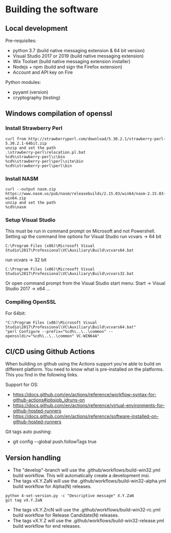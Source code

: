 Building the software
=====================

Local development
-----------------

Pre-requisites:
- python 3.7 (build native messaging extension & 64 bit version)
- Visual Studio 2017 or 2019 (build native messaging extension)
- Wix Toolset (build native messaging extension installer)
- Nodejs + npm (build and sign the Firefox extension)
- Account and API key on Fire

Python modules:
- pyyaml (version)
- cryptography (testing)

Windows compilation of openssl
------------------------------

### Install Strawberry Perl

```
curl from http://strawberryperl.com/download/5.30.2.1/strawberry-perl-5.30.2.1-64bit.zip
unzip and set the path
.\strawberry-perl\relocation.pl.bat
%cd%\strawberry-perl\c\bin
%cd%\strawberry-perl\perl\site\bin
%cd%\strawberry-perl\perl\bin
```

### Install NASM

```
curl --output nasm.zip https://www.nasm.us/pub/nasm/releasebuilds/2.15.03/win64/nasm-2.15.03-win64.zip
unzip and set the path
%cd%\nasm
```

### Setup Visual Studio 

This must be run in command prompt on Microsoft and not Powershell.
Setting up the command line options for Visual Studio
run vcvars -> 64 bit

```
C:\Program Files (x86)\Microsoft Visual Studio\2017\Professional\VC\Auxiliary\Build\vcvars64.bat
```

run vcvars -> 32 bit

```
C:\Program Files (x86)\Microsoft Visual Studio\2017\Professional\VC\Auxiliary\Build\vcvars32.bat
```

Or open command prompt from the Visual Studio <Year> start menu:
Start -> Visual Studio 2017 -> x64 ...

### Compiling OpenSSL

For 64bit:

```
"C:\Program Files (x86)\Microsoft Visual Studio\2017\Professional\VC\Auxiliary\Build\vcvars64.bat"
"perl Configure --prefix="%cd%\..\..\common" --openssldir="%cd%\..\..\common" VC-WIN64A"
```

CI/CD using Github Actions
--------------------------

When building on github using the Actions support you're able to build on different platform. You need to know what is pre-installed on the platforms. This you find in the following links.

Support for OS: 
- https://docs.github.com/en/actions/reference/workflow-syntax-for-github-actions#jobsjob_idruns-on
- https://docs.github.com/en/actions/reference/virtual-environments-for-github-hosted-runners
- https://docs.github.com/en/actions/reference/software-installed-on-github-hosted-runners

Git tags auto pushing:
- git config --global push.followTags true

Version handling
----------------

- The "develop"-branch will use the .github/workflows/build-win32.yml build workflow. This will automatically create a development msi.
- The tags vX.Y.ZaN will use the .github/workflows/build-win32-alpha.yml build workflow for Alpha(N) releases.

```
python 4-set-version.py -c "Descriptive message" X.Y.ZaN
git tag vX.Y.ZaN
```
- The tags vX.Y.ZrcN will use the .github/workflows/build-win32-rc.yml build workflow for Release Candidate(N) releases.
- The tags vX.Y.Z will use the .github/workflows/build-win32-release.yml build workflow for end releases.
